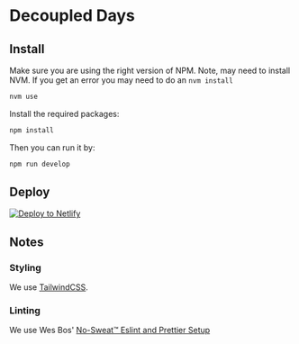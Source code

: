 # Decoupled Days

## Install

Make sure you are using the right version of NPM. Note, may need to install NVM. If you get an error you may need to do an `nvm install`

```sh
nvm use
```

Install the required packages:

```sh
npm install
```

Then you can run it by:

```sh
npm run develop
```

## Deploy

[![Deploy to Netlify](https://www.netlify.com/img/deploy/button.svg)](https://app.netlify.com/start/deploy?repository=https://github.com/decoupled-days/website)

## Notes

### Styling

We use [TailwindCSS](https://tailwindcss.com/).

### Linting

We use Wes Bos' [No-Sweat™ Eslint and Prettier Setup](https://github.com/wesbos/eslint-config-wesbos)
